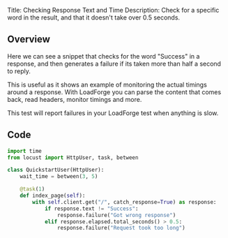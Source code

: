 Title: Checking Response Text and Time
Description: Check for a specific word in the result, and that it doesn't take over 0.5 seconds.

## Overview

Here we can see a snippet that checks for the word "Success" in a response, and then generates a 
failure if its taken more than half a second to reply. 

This is useful as it shows an example of monitoring the actual timings around a response. With LoadForge 
you can parse the content that comes back, read headers, monitor timings and more. 

This test will report failures in your LoadForge test when anything is slow. 

## Code

```python
import time
from locust import HttpUser, task, between

class QuickstartUser(HttpUser):
    wait_time = between(3, 5)

    @task(1)
    def index_page(self):        
        with self.client.get("/", catch_response=True) as response:
            if response.text != "Success":
                response.failure("Got wrong response")
            elif response.elapsed.total_seconds() > 0.5:
                response.failure("Request took too long")    
```
